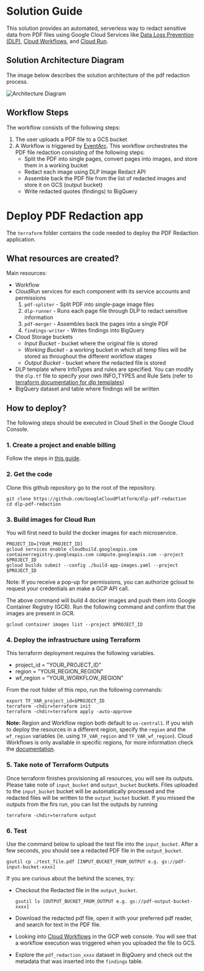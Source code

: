 # Solution Guide
This solution provides an automated, serverless way to redact sensitive data from PDF files using Google Cloud Services like [Data Loss Prevention (DLP)](https://cloud.google.com/dlp), [Cloud Workflows](https://cloud.google.com/workflows), and [Cloud Run](https://cloud.google.com/run).


## Solution Architecture Diagram
The image below describes the solution architecture of the pdf redaction process.

![Architecture Diagram](./architecture-diagram.png)

## Workflow Steps
The workflow consists of the following steps:
1. The user uploads a PDF file to a GCS bucket
1. A Workflow is triggered by [EventArc](https://cloud.google.com/eventarc/docs). This workflow orchestrates the PDF file redaction consisting of the following steps:
    - Split the PDF into single pages, convert pages into images, and store them in a working bucket
    - Redact each image using DLP Image Redact API
    - Assemble back the PDF file from the list of redacted images and store it on GCS (output bucket)
    - Write redacted quotes (findings) to BigQuery

# Deploy PDF Redaction app
The `terraform` folder contains the code needed to deploy the PDF Redaction application.

## What resources are created?
Main resources:
- Workflow
- CloudRun services for each component with its service accounts and permissions
  1. `pdf-spliter` - Split PDF into single-page image files
  1. `dlp-runner` - Runs each page file through DLP to redact sensitive information
  1. `pdf-merger` - Assembles back the pages into a single PDF
  1. `findings-writer` - Writes findings into BigQuery
- Cloud Storage buckets
  - *Input Bucket* - bucket where the original file is stored
  - *Working Bucket* - a working bucket in which all temp files will be stored as throughout the different workflow stages
  - *Output Bucket* - bucket where the redacted file is stored
- DLP template where InfoTypes and rules are specified. You can modify the `dlp.tf` file to specify your own INFO_TYPES and Rule Sets (refer to [terraform documentation for dlp templates](https://registry.terraform.io/providers/hashicorp/google/latest/docs/resources/data_loss_prevention_inspect_template))
- BigQuery dataset and table where findings will be written

## How to deploy?
The following steps should be executed in Cloud Shell in the Google Cloud Console. 

### 1. Create a project and enable billing
Follow the steps in [this guide](https://cloud.google.com/resource-manager/docs/creating-managing-projects).

### 2. Get the code
Clone this github repository go to the root of the repository.

``` 
git clone https://github.com/GoogleCloudPlatform/dlp-pdf-redaction
cd dlp-pdf-redaction
```

### 3. Build images for Cloud Run
You will first need to build the docker images for each microservice.

```
PROJECT_ID=[YOUR_PROJECT_ID]
gcloud services enable cloudbuild.googleapis.com containerregistry.googleapis.com compute.googleapis.com --project $PROJECT_ID
gcloud builds submit --config ./build-app-images.yaml --project $PROJECT_ID
```
Note: If you receive a pop-up for permissions, you can authorize gcloud to request your credentials an make a GCP API call.


The above command will build 4 docker images and push them into Google Container Registry (GCR). Run the following command and confirm that the images are present in GCR.

```
gcloud container images list --project $PROJECT_ID
```

### 4. Deploy the infrastructure using Terraform

This terraform deployment requires the following variables. 

- project_id            = "YOUR_PROJECT_ID"
- region                = "YOUR_REGION_REGION"
- wf_region             = "YOUR_WORKFLOW_REGION"

From the root folder of this repo, run the following commands:
```
export TF_VAR_project_id=$PROJECT_ID
terraform -chdir=terraform init
terraform -chdir=terraform apply -auto-approve
```

**Note:** Region and Workflow region both default to `us-central1`. If you wish to deploy the resources in a different region, specify the `region` and the `wf_region` variables (ie. using `TF_VAR_region` and `TF_VAR_wf_region`). Cloud Workflows is only available in specific regions, for more information check the [documentation](https://cloud.google.com/workflows/docs/locations).

### 5. Take note of Terraform Outputs

Once terraform finishes provisioning all resources, you will see its outputs. Please take note of `input_bucket` and `output_bucket` buckets. Files uploaded to the `input_bucket` bucket will be automatically processed and the redacted files will be written to the `output_bucket` bucket.
If you missed the outputs from the firs run, you can list the outputs by running

```
terraform -chdir=terraform output
```

### 6. Test

Use the command below to upload the test file into the `input_bucket`. After a few seconds, you should see a redacted PDF file in the `output_bucket`.
```
gsutil cp ./test_file.pdf [INPUT_BUCKET_FROM_OUTPUT e.g. gs://pdf-input-bucket-xxxx]
```

If you are curious about the behind the scenes, try:
- Checkout the Redacted file in the `output_bucket`.

  ```
  gsutil ls [OUTPUT_BUCKET_FROM_OUTPUT e.g. gs://pdf-output-bucket-xxxx]
  ```

- Download the redacted pdf file, open it with your preferred pdf reader, and search for text in the PDF file.
- Looking into [Cloud Workflows](https://console.cloud.google.com/workflows) in the GCP web console. You will see that a workflow execution was triggered when you uploaded the file to GCS.
- Explore the `pdf_redaction_xxxx` dataset in BigQuery and check out the metadata that was inserted into the `findings` table.

